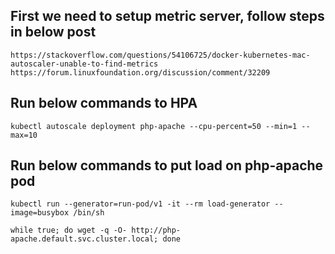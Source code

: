##  First we need to setup metric server, follow steps in below post

    https://stackoverflow.com/questions/54106725/docker-kubernetes-mac-autoscaler-unable-to-find-metrics
    https://forum.linuxfoundation.org/discussion/comment/32209 
    
##  Run below commands to HPA
    
    kubectl autoscale deployment php-apache --cpu-percent=50 --min=1 --max=10
    
##  Run below commands to put load on php-apache pod 

    kubectl run --generator=run-pod/v1 -it --rm load-generator --image=busybox /bin/sh

    while true; do wget -q -O- http://php-apache.default.svc.cluster.local; done
